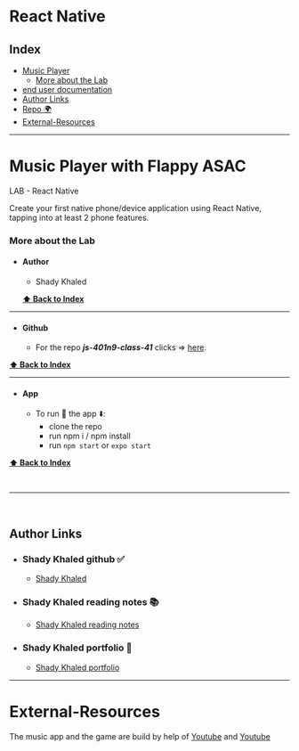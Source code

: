 # React Native

## Index

- [Music Player](#Music-Player)
  - [More about the Lab](#More-about-the-Lab)
- [end user documentation](endUserDocumentation.md)
- [Author Links](#Author-Links)
- [Repo 🌍](https://github.com/shadykh/js-401n9-class-41)
- [External-Resources](#External-Resources)

---

# Music Player with Flappy ASAC

LAB - React Native

Create your first native phone/device application using React Native, tapping into at least 2 phone features.


### **More about the Lab**

- #### Author

  - Shady Khaled

  **[⬆ Back to Index](#index)**

---

- #### Github

  - For the repo **_js-401n9-class-41_** clicks => [here](https://github.com/shadykh/js-401n9-class-41).

**[⬆ Back to Index](#index)**

---


- #### App

  - To run 🏃 the app ⬇️:
    - clone the repo
    - run npm i / npm install
    - run `npm start` or `expo start`


**[⬆ Back to Index](#index)**

<br>

---

<br>

## Author Links

- ### Shady Khaled github ✅

  - [Shady Khaled](https://github.com/shadykh)

- ### Shady Khaled reading notes 📚

  - [Shady Khaled reading notes](https://shadykh.github.io/reading-notes/)

- ### Shady Khaled portfolio 💬

  - [Shady Khaled portfolio](https://portfolio-shady.herokuapp.com/)


---

# External-Resources

The music app and the game are build by help of [Youtube](https://www.youtube.com/watch?v=nDbpncQzLn8) and [Youtube](https://www.youtube.com/watch?v=dhpjjAxKbHE)